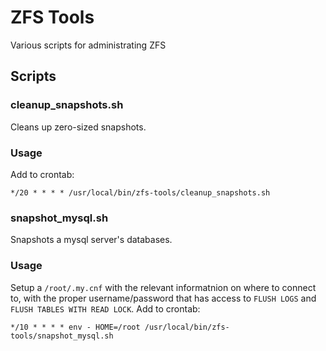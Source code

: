 ZFS Tools
====================

Various scripts for administrating ZFS

Scripts
---------------------

### cleanup_snapshots.sh

Cleans up zero-sized snapshots.

### Usage

Add to crontab:

    */20 * * * * /usr/local/bin/zfs-tools/cleanup_snapshots.sh

### snapshot_mysql.sh

Snapshots a mysql server's databases.

### Usage

Setup a `/root/.my.cnf` with the relevant informatnion on where to connect to, with the proper username/password that has access to `FLUSH LOGS` and `FLUSH TABLES WITH READ LOCK`.
Add to crontab:

    */10 * * * * env - HOME=/root /usr/local/bin/zfs-tools/snapshot_mysql.sh
